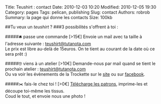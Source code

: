 Title: Teushirt : contact
Date: 2010-12-03 10:20
Modified: 2010-12-05 19:30
Category: pages
Tags: pelican, publishing
Slug: contact
Authors: robrob
Summary: la page qui donne les contacts
Size: 100kb


##Tu veux un *teushirt* ? 
###3 possibilités s'offrent à toi :

#####🛎 passe une commande  [>15€]
Envoie un mail avec ta taille à l'adresse suivante : [teushirt@tutanota.com](mailto:teushirt@tutanota.com)
<br>Le prix est libre au-delà de 15euros. On te tient au courant de la date où ce sera prêt :)

#####🤓 viens à un atelier [>10€]
Demande-nous par mail quand se tient le prochain atelier : [teushirt@tutanota.com](mailto:teushirt@tutanota.com)
<br>Ou va voir les évènements de la Trockette sur le [site](http://www.lapetiterockette.org/cafe-atelier-2/) ou sur [facebook](https://fr-fr.facebook.com/latrockette).

#####✂️ fais-le chez toi ! [>0€]
[Télécharge les patrons]({static}/pdfs/patrons_en_construction.pdf), imprime-les et découpe toi-même les tissus.
<br>Coud le tout, et envoie nous une photo !

